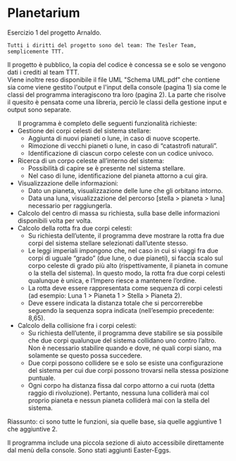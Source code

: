 # Planetarium
 
Esercizio 1 del progetto Arnaldo.

	Tutti i diritti del progetto sono del team: The Tesler Team, semplicemente TTT.

Il progetto è pubblico, la copia del codice è concessa se e solo se vengono dati i crediti al team TTT.<br>
Viene inoltre reso disponibile il file UML "Schema UML.pdf" che contiene sia come viene gestito l'output e l'input della console (pagina 1) sia come le classi del programma interagiscono tra loro (pagina 2). La parte che risolve il quesito è pensata come una libreria, perciò le classi della gestione input e output sono separate.<br>

<ul>
Il programma è completo delle seguenti funzionalità richieste:
  <li>Gestione dei corpi celesti del sistema stellare:
		<ul>
			<li> Aggiunta di nuovi pianeti o lune, in caso di nuove scoperte.	</li>
			<li> Rimozione di vecchi pianeti o lune, in caso di “catastrofi naturali”.	</li>
			<li> Identificazione di ciascun corpo celeste con un codice univoco.	</li>
		</ul>
	</li>
	<li>Ricerca di un corpo celeste all’interno del sistema:
		<ul>
			<li> Possibilità di capire se è presente nel sistema stellare.</li>
			<li> Nel caso di lune, identificazione del pianeta attorno a cui gira.</li>
		</ul>
	</li>
	<li> Visualizzazione delle informazioni:
		<ul>
			<li> Dato un pianeta, visualizzazione delle lune che gli orbitano intorno.</li>
			<li> Data una luna, visualizzazione del percorso [stella > pianeta > luna] necessario per raggiungerla.</li>
		</ul>
	</li>
	<li> Calcolo del centro di massa su richiesta, sulla base delle informazioni disponibili volta per volta.</li>
	<li> Calcolo della rotta fra due corpi celesti:
		<ul>
			<li> Su richiesta dell’utente, il programma deve mostrare la rotta fra due corpi del sistema stellare selezionati dall’utente stesso.</li>
			<li> Le leggi imperiali impongono che, nel caso in cui si viaggi fra due corpi di uguale “grado” (due lune, o due pianeti), si faccia scalo sul corpo celeste di grado più alto (rispettivamente, il pianeta in comune o la stella del sistema). In questo modo, la rotta fra due corpi celesti qualunque è unica, e l’Impero riesce a mantenere l’ordine.</li>
			<li> La rotta deve essere rappresentata come sequenza di corpi celesti (ad esempio: Luna 1 > Pianeta 1 > Stella > Pianeta 2).</li>
			<li> Deve essere indicata la distanza totale che si percorrerebbe seguendo la sequenza sopra indicata (nell’esempio precedente: 8,65).</li>
		</ul>
	</li>
	<li> Calcolo della collisione fra i corpi celesti:
		<ul>
			<li> Su richiesta dell’utente, il programma deve stabilire se sia possibile che due corpi qualunque del sistema collidano uno contro l’altro. Non è necessario stabilire quando e dove, né quali corpi siano, ma solamente se questo possa succedere.
			<li> Due corpi possono collidere se e solo se esiste una configurazione del sistema per cui due corpi possono trovarsi nella stessa posizione puntuale.
			<li> Ogni corpo ha distanza fissa dal corpo attorno a cui ruota (detta raggio di rivoluzione). Pertanto, nessuna luna colliderà mai col proprio pianeta e nessun pianeta colliderà mai con la stella del sistema. </li>
		</ul>
	</li>
</ul>

Riassunto: ci sono tutte le funzioni, sia quelle base, sia quelle aggiuntive 1 che aggiuntive 2.

Il programma include una piccola sezione di aiuto accessibile direttamente dal menù della console.
Sono stati aggiunti Easter-Eggs.
